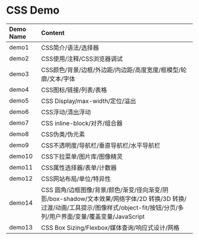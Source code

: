 # CSS Demo

| Demo Name | Content |
| :-------- | :------ |
| demo1	| CSS简介/语法/选择器 |
| demo2	| CSS使用/注释/CSS浏览器调试 |
| demo3	| CSS颜色/背景/边框/外边距/内边距/高度宽度/框模型/轮廓/文本/字体 |
| demo4	| CSS图标/链接/列表/表格 |
| demo5	| CSS Display/max-width/定位/溢出 |
| demo6	| CSS浮动/清出浮动 |
| demo7	| CSS inline-block/对齐/组合器 |
| demo8	| CSS伪类/伪元素 |
| demo9	| CSS不透明度/导航栏/垂直导航栏/水平导航栏 |
| demo10	| CSS下拉菜单/图片库/图像精灵 |
| demo11	| CSS属性选择器/表单/计数器 |
| demo12	| CSS网站布局/单位/特异性 |
| demo14  | CSS 圆角/边框图像/背景/颜色/渐变/径向渐变/阴影/box-shadow/文本效果/网络字体/2D 转换/3D 转换/过渡/动画/工具提示/图像样式/object-fit/按钮/分页/多列/用户界面/变量/覆盖变量/JavaScript |
| demo13  | CSS Box Sizing/Flexbox/媒体查询/响应式设计/网格
